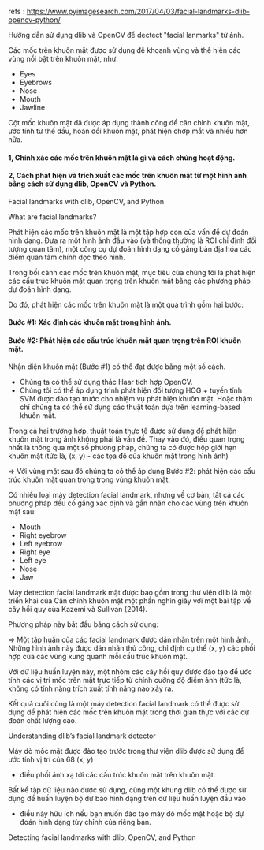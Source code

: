 refs : https://www.pyimagesearch.com/2017/04/03/facial-landmarks-dlib-opencv-python/

Hướng dẫn sử dụng dlib và OpenCV để dectect "facial lanmarks" từ ảnh.

Các mốc trên khuôn mặt được sử dụng để khoanh vùng và
thể hiện các vùng nổi bật trên khuôn mặt, như:
- Eyes
- Eyebrows
- Nose
- Mouth
- Jawline

Cột mốc khuôn mặt đã được áp dụng thành công để căn chỉnh khuôn mặt,
ước tính tư thế đầu, hoán đổi khuôn mặt, phát hiện chớp mắt và nhiều hơn nữa.

#### 1, Chính xác các mốc trên khuôn mặt là gì và cách chúng hoạt động.
#### 2, Cách phát hiện và trích xuất các mốc trên khuôn mặt từ một hình ảnh bằng cách sử dụng dlib, OpenCV và Python.


Facial landmarks with dlib, OpenCV, and Python

What are facial landmarks?

Phát hiện các mốc trên khuôn mặt là một tập hợp con của vấn đề dự đoán hình dạng.
Đưa ra một hình ảnh đầu vào (và thông thường là ROI chỉ định đối tượng quan tâm),
một công cụ dự đoán hình dạng cố gắng bản địa hóa các điểm quan tâm chính dọc theo hình.



Trong bối cảnh các mốc trên khuôn mặt,
mục tiêu của chúng tôi là phát hiện các cấu trúc khuôn mặt quan trọng trên khuôn mặt bằng các phương pháp dự đoán hình dạng.

Do đó, phát hiện các mốc trên khuôn mặt là một quá trình gồm hai bước:

#### Bước #1: Xác định các khuôn mặt trong hình ảnh.
#### Bước #2: Phát hiện các cấu trúc khuôn mặt quan trọng trên ROI khuôn mặt.

Nhận diện khuôn mặt (Bước #1) có thể đạt được bằng một số cách.

- Chúng ta có thể sử dụng thác Haar tích hợp OpenCV.
- Chúng tôi có thể áp dụng trình phát hiện đối tượng HOG + tuyến tính SVM được đào tạo trước cho nhiệm vụ phát hiện khuôn mặt.
Hoặc thậm chí chúng ta có thể sử dụng các thuật toán dựa trên learning-based khuôn mặt.


Trong cả hai trường hợp, thuật toán thực tế được sử dụng để phát hiện khuôn mặt trong ảnh không phải là vấn đề.
Thay vào đó, điều quan trọng nhất là thông qua một số phương pháp,
chúng ta có được hộp giới hạn khuôn mặt (tức là, (x, y) - các tọa độ của khuôn mặt trong hình ảnh)

=> Với vùng mặt sau đó chúng ta có thể áp dụng Bước #2: phát hiện các cấu trúc khuôn mặt quan trọng trong vùng khuôn mặt.


Có nhiều loại máy detection facial landmark, nhưng về cơ bản,
tất cả các phương pháp đều cố gắng xác định và gắn nhãn cho các vùng trên khuôn mặt sau:

- Mouth
- Right eyebrow
- Left eyebrow
- Right eye
- Left eye
- Nose
- Jaw

Máy detection facial landmark mặt được bao gồm trong thư viện dlib
là một triển khai của Căn chỉnh khuôn mặt một phần nghìn giây với một bài tập về cây hồi quy của Kazemi và Sullivan (2014).

Phương pháp này bắt đầu bằng cách sử dụng:

=> Một tập huấn của các facial landmark được dán nhãn trên một hình ảnh.
Những hình ảnh này được dán nhãn thủ công, chỉ định cụ thể (x, y) các phối hợp của các vùng xung quanh mỗi cấu trúc khuôn mặt.


Với dữ liệu huấn luyện này, một nhóm các cây hồi quy được đào tạo để ước tính các vị trí mốc trên mặt
trực tiếp từ chính cường độ điểm ảnh (tức là, không có tính năng trích xuất tính năng nào xảy ra.


Kết quả cuối cùng là một máy detection facial landmark có thể được sử dụng để phát hiện các mốc trên khuôn mặt
trong thời gian thực với các dự đoán chất lượng cao.

Understanding dlib’s facial landmark detector

Máy dò mốc mặt được đào tạo trước trong thư viện dlib được sử dụng để ước tính vị trí của 68 (x, y)
- điều phối ánh xạ tới các cấu trúc khuôn mặt trên khuôn mặt.


Bất kể tập dữ liệu nào được sử dụng, cùng một khung dlib có thể được sử dụng để huấn luyện bộ dự báo hình dạng trên dữ liệu huấn luyện đầu vào
- điều này hữu ích nếu bạn muốn đào tạo máy dò mốc mặt hoặc bộ dự đoán hình dạng tùy chỉnh của riêng bạn.


Detecting facial landmarks with dlib, OpenCV, and Python

